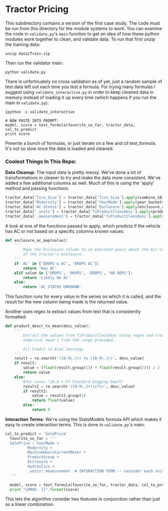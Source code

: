 # Tractor Pricing

This subdirectory contains a version of the first case study. The code must be run from this directory for the module systems to work. You can examine the code in `validate.py`'s `main` function to get an idea of how these python modules work together to clean, and validate data. To run that first unzip the training data:

```
unzip data/Train.zip
```

Then run the validator main:

```
python validate.py
```

There is unfortnuately no cross validation as of yet, just a random sample of test data left out each time you test a formula. For trying many formulas I suggest using `validate_interactive.py` in order to keep cleaned data in memory instead of loading it up every time (which happens if you run the main in `validate.py`):

```
ipython -i validate_interactive

# NOW PASTE INTO PROMPT:
model, score = test_formula(favorite_so_far, tractor_data, col_to_predict
print score
```

Prewrite a bunch of formulas, or just iterate on a few and cll test_formula. It's not so slow once the data is loaded and cleaned.


### Coolest Things In This Repo:

__Data Cleanup__: The input data is pretty messy. We've done a lot of transformations in cleaner to try and make the data more consistent. We've added a few additional columns as well. Much of this is using the 'apply' method and passing functions:

```python
tractor_data['Tire_Size'] = tractor_data['Tire_Size'].apply(combine_10_inch_tire_size)
tractor_data['Modernity'] = tractor_data['YearMade'].apply(year_buckets_cat_map)
tractor_data['AC Status'] = tractor_data['Enclosure'].apply(enclosure_ac_map)
tractor_data['_units'] = tractor_data['fiProductClassDesc'].apply(product_descr_to_units)
tractor_data['_measurement'] = tractor_data['fiProductClassDesc'].apply(product_descr_to_mean)
```

A look at one of the functions passed to apply, which predicts if the vehicle has AC or not based on a specific columns known values:

```python
def enclosure_ac_map(value):
    '''
        Maps the Enclosure column to an educated guess about the Air Conditioning status
        of the tractor's enclosure.
    '''
    if 'AC' in ['EROPS w AC', 'EROPS AC']:
        return 'Has AC'
    elif value in ['OROPS', 'OROPS', 'EROPS', 'NO ROPS']:
        return 'Likely No AC'
    else:
        return 'AC STATUS UNKNOWN'
```

This function runs for every value in the series on which it is called, and the result for the new column being made is the returned value.

Another uses regex to extract values from text that is consistently formatted:

```python
def product_descr_to_mean(desc_value):
    '''
        Extract the values from fiProductClassDesc using regex and create
        numerical mean's from the range provided.

        All Credit to Alan Jennings
    '''
    result = re.search('([0-9\.]+) to ([0-9\.]+)', desc_value)
    if result:
        value = (float(result.group(1)) + float(result.group(2))) / 2
        return value
    else:
        #for cases "16.0 + Ft Standard Digging Depth"
        result2 = re.search('([0-9\.]+)\s?\+', desc_value)
        if result2:
            value = result2.group(1)
            return float(value)
        else:
            return 0
```

__Interaction Terms__: We're using the StatsModels formula API which makes it easy to create interaction terms. This is done in `validate.py`'s main:

```python
col_to_predict = 'SalePrice'
  favorite_so_far = '''
  SalePrice ~ YearMade +
          Modernity +
          MachineHoursCurrentMeter +
          ProductGroup +
          Enclosure +
          Hydraulics +
          _units*_measurement  # INTERACTION TERM -- consider each units/measurements combo individually
  '''

  model, score = test_formula(favorite_so_far, tractor_data, col_to_predict)
  print "LRMSE: {}".format(score)
```

This lets the algorithm consider two features in conjunction rather than just as a linear combination.
